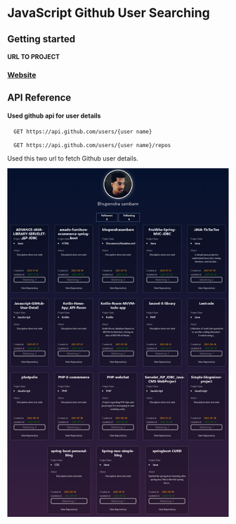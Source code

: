 
# JavaScript Github User Searching


## Getting started

#### URL TO PROJECT

### <a href="https://htmlpreview.github.io/?http://github.com/bhupendrasambare/Javascript-GitHub-User-Detail/blob/main/index.html"  target="_blank" >Website</a>


## API Reference

#### Used github api for user details

```bash
  GET https://api.github.com/users/{user name}
```

```bash
  GET https://api.github.com/users/{user name}/repos
```

Used this two url to fetch Github user details.


![Logo](./screencapture-htmlpreview-github-io-2022-06-11-19_58_54.png)

